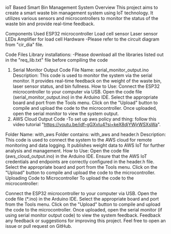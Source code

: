 ioT Based Smart Bin Management System
Overview
This project aims to create a smart waste bin management system using IoT technology. It utilizes various sensors and microcontrollers to monitor the status of the waste bin and provide real-time feedback.

Components Used
ESP32 microcontroller
Load cell sensor
Laser sensor
LEDs
Amplifier for load cell
Hardware
-Please refer to the circuit diagram from "cir_dia" file.

Code Files
Library installations:
-Please download all the libraries listed out in the "req_lib.txt" file before compiling the code

1. Serial Monitor Output Code
File Name: serial_monitor_output.ino
Description: This code is used to monitor the system via the serial monitor. It provides real-time feedback on the weight of the waste bin, laser sensor status, and bin fullness.
How to Use:
Connect the ESP32 microcontroller to your computer via USB.
Open the code file (serial_monitor_output.ino) in the Arduino IDE.
Select the appropriate board and port from the Tools menu.
Click on the "Upload" button to compile and upload the code to the microcontroller.
Once uploaded, open the serial monitor to view the system output.
2. AWS Cloud Output Code
-To set up aws policy and thing: follow this video tutorial "https://youtu.be/idf-gGXvIu4?si=keX8djYWjrWSXsWa".

Folder Name: with_aws
Folder contains: with_aws and header.h
Description: This code is used to connect the system to the AWS cloud for remote monitoring and data logging. It publishes weight data to AWS IoT for further analysis and management.
How to Use:
Open the code file (aws_cloud_output.ino) in the Arduino IDE.
Ensure that the AWS IoT credentials and endpoints are correctly configured in the header.h file.
Select the appropriate board and port from the Tools menu.
Click on the "Upload" button to compile and upload the code to the microcontroller.
Uploading Code to Microcontroller
To upload the code to the microcontroller:

Connect the ESP32 microcontroller to your computer via USB.
Open the code file (*.ino) in the Arduino IDE.
Select the appropriate board and port from the Tools menu.
Click on the "Upload" button to compile and upload the code to the microcontroller.
Once uploaded, open the serial monitor (if using serial monitor output code) to view the system feedback.
Feedback
any feedback or suggestions for improving this project. Feel free to open an issue or pull request on GitHub.
